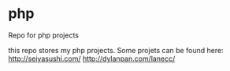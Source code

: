 php
===

Repo for php projects

this repo stores my php projects. Some projets can be found here: 
http://seiyasushi.com/
http://dylanpan.com/lanecc/
